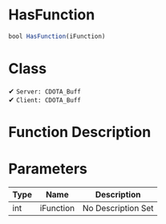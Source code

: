# HasFunction
```js
bool HasFunction(iFunction)
```
# Class
✔ `Server: CDOTA_Buff`  
✔ `Client: CDOTA_Buff`  

# Function Description

# Parameters
Type|Name|Description
--|--|--
int|iFunction|No Description Set
